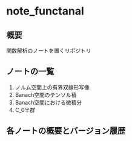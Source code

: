 # note_functanal

## 概要
関数解析のノートを置くリポジトリ

## ノートの一覧
1. ノルム空間上の有界双線形写像
2. Banach空間のテンソル積
3. Banach空間における微積分
4. C_0半群

## 各ノートの概要とバージョン履歴
